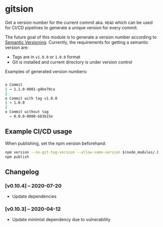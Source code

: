 # gitsion

Get a version number for the current commit aka. `HEAD` which can be used for
CI/CD pipelines to generate a unique version for every commit.

The future goal of this module is to generate a version number according to
[Semantic Versioning][semver]. Currently, the requirements for getting a
semantic version are:

* Tags are in `v1.0.0` or `1.0.0` format
* Git is installed and current directory is under version control

Examples of generated version numbers:

```bash

o Commit
| → 1.1.0-0001-g4be70ca
|
o Commit with tag v1.0.0
| → 1.0.0
|
o Commit without tag
  → 0.0.0-0000-b83b15e
```

## Example CI/CD usage

When publishing, set the npm version beforehand:

```bash
npm version --no-git-tag-version --allow-same-version $(node_modules/.bin/gitsion)
npm publish
```


## Changelog

### [v0.10.4] – 2020-07-20

* Update dependencies

### [v0.10.3] – 2020-04-12

* Update minimist dependency due to vulnerability


[semver]: https://semver.org/
